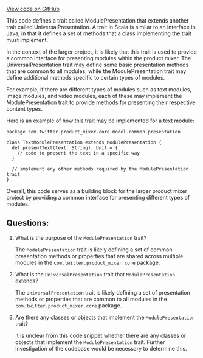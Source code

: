 [View code on GitHub](https://github.com/misbahsy/the-algorithm/product-mixer/core/src/main/scala/com/twitter/product_mixer/core/model/common/presentation/ModulePresentation.scala)

This code defines a trait called ModulePresentation that extends another trait called UniversalPresentation. A trait in Scala is similar to an interface in Java, in that it defines a set of methods that a class implementing the trait must implement. 

In the context of the larger project, it is likely that this trait is used to provide a common interface for presenting modules within the product mixer. The UniversalPresentation trait may define some basic presentation methods that are common to all modules, while the ModulePresentation trait may define additional methods specific to certain types of modules. 

For example, if there are different types of modules such as text modules, image modules, and video modules, each of these may implement the ModulePresentation trait to provide methods for presenting their respective content types. 

Here is an example of how this trait may be implemented for a text module:

```
package com.twitter.product_mixer.core.model.common.presentation

class TextModulePresentation extends ModulePresentation {
  def presentText(text: String): Unit = {
    // code to present the text in a specific way
  }
  
  // implement any other methods required by the ModulePresentation trait
}
```

Overall, this code serves as a building block for the larger product mixer project by providing a common interface for presenting different types of modules.
## Questions: 
 1. What is the purpose of the `ModulePresentation` trait?
    
    The `ModulePresentation` trait is likely defining a set of common presentation methods or properties that are shared across multiple modules in the `com.twitter.product_mixer.core` package.

2. What is the `UniversalPresentation` trait that `ModulePresentation` extends?
    
    The `UniversalPresentation` trait is likely defining a set of presentation methods or properties that are common to all modules in the `com.twitter.product_mixer.core` package.

3. Are there any classes or objects that implement the `ModulePresentation` trait?
    
    It is unclear from this code snippet whether there are any classes or objects that implement the `ModulePresentation` trait. Further investigation of the codebase would be necessary to determine this.